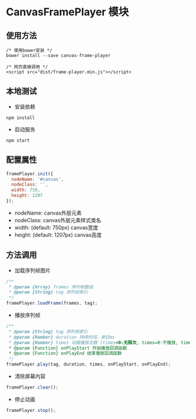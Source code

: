 # CanvasFramePlayer 模块

## 使用方法
```
/* 使用bower安装 */
bower install --save canvas-frame-player
```
```
/* 网页直接调用 */
<script src="dist/frame-player.min.js"></script>
```

## 本地测试

- 安装依赖

```
npm install
```

- 启动服务

```
npm start
```

## 配置属性

``` javascript
framePlayer.init({
  nodeName: '#canvas',
  nodeClass: '',
  width: 750,
  height: 1207
});
```

- nodeName: canvas外层元素
- nodeClass: canvas外层元素样式类名
- width: (default: 750px) canvas宽度
- height: (default: 1207px) canvas高度

## 方法调用

- 加载序列帧图片

``` javascript
/**
 * @param {Array} frames 序列帧数组
 * @param {String} tag 序列帧索引
 */
framePlayer.loadFrame(frames, tag);
```

- 播放序列帧

``` javascript
/**
 * @param {String} tag 序列帧索引
 * @param {Number} duration 持续时间，单位ms
 * @param {Number} times 动画播放次数 [times<0:无限次, times=0:不播放, times>0:播放times次]
 * @param {Function} onPlayStart 开始播放回调函数
 * @param {Function} onPlayEnd 结束播放回调函数
 */
framePlayer.play(tag, duration, times, onPlayStart, onPlayEnd);
```

- 清除屏幕内容

``` javascript
framePlayer.clear();
```

- 停止动画

``` javascript
framePlayer.stop();
```